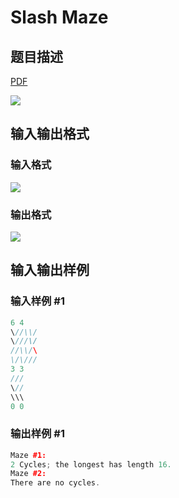 # Slash Maze

## 题目描述

[problemUrl]: https://uva.onlinejudge.org/index.php?option=com_onlinejudge&Itemid=8&category=9&page=show_problem&problem=646

[PDF](https://uva.onlinejudge.org/external/7/p705.pdf)

![](https://cdn.luogu.com.cn/upload/vjudge_pic/UVA705/b63b55f55c15b395e058e1f81cceaf8fbffe48b5.png)

## 输入输出格式

### 输入格式

![](https://cdn.luogu.com.cn/upload/vjudge_pic/UVA705/7191b7a07510c3bddeb0557b432791268e625a57.png)

### 输出格式

![](https://cdn.luogu.com.cn/upload/vjudge_pic/UVA705/0f50e492d70b99993bf6be76cee1af2270a27660.png)

## 输入输出样例

### 输入样例 #1

```cpp
6 4
\//\\/
\///\/
//\\/\
\/\///
3 3
///
\//
\\\
0 0
```


### 输出样例 #1

```cpp
Maze #1:
2 Cycles; the longest has length 16.
Maze #2:
There are no cycles.
```



